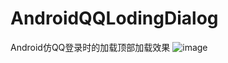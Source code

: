 # AndroidQQLodingDialog
Android仿QQ登录时的加载顶部加载效果
![image](https://github.com/SomnusWu/AndroidQQLodingDialog/blob/master/AndroidQQLoadingDemo/vim-screenshot.jpg)




